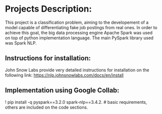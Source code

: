 # Projects Description:

This project is a classification problem, aiming to the developement of a model capable of differentiating fake job postings from real ones. In order to achieve this goal, the big data processing engine Apache Spark was used on top of python implementation language. The main PySpark library used was Spark NLP.

## Instructions for installation:

John Snow Labs provide very detailed instructions for installation on the following link:
https://nlp.johnsnowlabs.com/docs/en/install


## Implementation using Google Collab:

! pip install -q pyspark==3.2.0 spark-nlp==3.4.2. # basic requirements, others are included on the code sections.
